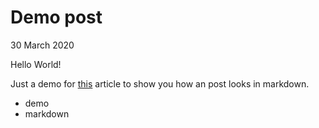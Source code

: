 # Demo post
30 March 2020

Hello World!

Just a demo for [this](#Extremely-simple-blogging-engine) article to show you how an post looks in markdown.

* demo
* markdown
